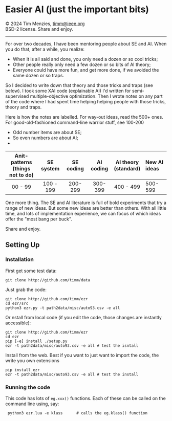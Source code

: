 # Easier  AI (just the important bits)


&copy; 2024 Tim Menzies, timm@ieee.org     
BSD-2 license. Share and enjoy.  

----------------------------------

For over two decades, I have been mentoring people about SE and AI.
When you do that, after a while, you realize:

- When it is all said and done, you only need  a dozen or so cool tricks;
- Other people really only need a  few dozen or so bits of AI theory;
- Everyone  could have more fun, and get more done, if we avoided
  the same dozen or so traps.

So I decided to write down that theory and those tricks and    traps
(see below).  I took some XAI code (explainable AI) I'd written for
semi-supervised multiple-objective optimization. Then I wrote notes
on any part of the code where  I had spent time helping helping
people with  those tricks, theory and traps.

Here is how the notes are labelled. For way-out ideas, read the 500+ ones.
For good-old-fashioned command-line warrior stuff, see 100-200

- Odd number items are about SE;
- So even numbers are about AI;
- 

|Anit-patterns<br>(things not to do) | SE system | SE coding | AI coding | AI theory<br>(standard) | New AI ideas| 
|:---------------------------------:|:-----------:|:-----------:|:-----------:|:----------------------:|:-------------|
|00 - 99                          | 100 - 199 |  200-299  | 300-399   | 400 - 499            |  500-599    | 


One more thing.  The SE and AI literature is full of bold experiments
that try a range of new ideas.  But some new ideas are better than
others. With all little time, and lots of implementation experience,
we can focus of which  ideas offer the "most bang per buck".

Share and enjoy.

## Setting Up

### Installation

First get some test data:

    git clone http://github.com/timm/data

Just grab the code:

    git clone http://github.com/timm/ezr
    cd ezr/src
    python3 ezr.py -t path2data/misc/auto93.csv -e all

Or nstall from local code (if you edit the code, those changes are
instantly accessible):

    git clone http://github.com/timm/ezr
    cd ezr
    pip [-e] install ./setup.py
    ezr -t path2data/misc/auto93.csv -e all # test the isntall

Install from the web. Best if you want to just want to import the code,
the write you own extensions

    pip install ezr
    ezr -t path2data/misc/auto93.csv -e all # test the install


###  Running the code 

This code has lots of
`eg.xxx()` functions. Each of these can be called on the command line
using, say:

     python3 ezr.lua -e klass      # calls the eg.klass() function
